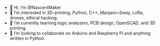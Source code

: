 - 👋 Hi, I’m @NascentMaker
- 👀 I’m interested in 3D-printing, Python, C++, Manjaro+Sway, LoRa, drones, ethical hacking.
- 🌱 I’m currently learning logic analyzers, PCB design, OpenSCAD, and 3D printing.
- 💞️ I’m looking to collaborate on Arduino and Raspberry Pi and anything written in Python.

<!---
NascentMaker/NascentMaker is a ✨ special ✨ repository because its `README.md` (this file) appears on your GitHub profile.
You can click the Preview link to take a look at your changes.
--->
